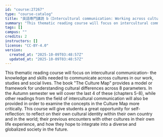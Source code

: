 ```yaml
---
id: "course:27267"
type: "course-catalog"
title: "英語専門講読 b（Intercultural communication: Working across cultures） ／ADVANCED THEMATIC READING (B)"
summary: "This thematic reading course will focus on intercultural communication- the knowledge and skills needed to communicate a…"
tags: []
campus: ""
credits: 2
instructors: []
license: "CC-BY-4.0"
version:
  created_at: "2025-10-09T03:48:57Z"
  updated_at: "2025-10-09T03:48:57Z"
---
```

This thematic reading course will focus on intercultural communication- the knowledge and skills needed to communicate across cultures in our work, studies and social lives. The book "The Culture Map" provides a model or framework for understanding cultural differences across 8 parameters. In the Autumn semester we will cover the last 4 of these (chapters 5-8), while other readings from the field of intercultural communication will also be provided in order to examine the concepts in the Culture Map more critically. This course will give students a great opportunity for self-reflection: to reflect on their own cultural identity within their own country and in the world; their previous encounters with other cultures in their own life experience, and how they hope to integrate into a diverse and globalized society in the future.
